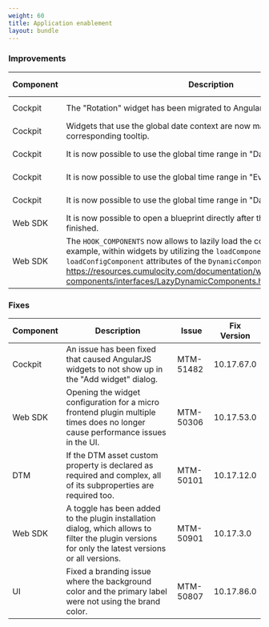 ```yaml
---
weight: 60
title: Application enablement
layout: bundle
---
```


<!--10.17.1.0 - 10.17.100.0-->

### Improvements

<div><table ><colgroup>
<col style="width: 15%;"><col style="width: 55%;"><col style="width: 15%;"><col style="width: 15%;"></colgroup><thead><tr>
<th>
Component</th>
<th>
Description</th>
<th>
Issue</th>
<th>
Fix Version</th>
</tr>
</thead><tbody>

<tr>
<td>Cockpit</td>
<td>The "Rotation" widget has been migrated to Angular.</td>
<td>MTM-50847</td>
<td>10.17.68.0</td>
</tr>

<tr>
<td>Cockpit</td>
<td>Widgets that use the global date context are now marked with an icon and a corresponding tooltip.</td>
<td>MTM-51225</td>
<td>10.17.68.0</td>
</tr>

<tr>
<td>Cockpit</td>
<td>It is now possible to use the global time range in "Data point table" widgets.</td>
<td>MTM-50924</td>
<td>10.17.68.0</td>
</tr>

<tr>
<td>Cockpit</td>
<td>It is now possible to use the global time range in "Event list" widgets.</td>
<td>MTM-50925</td>
<td>10.17.67.0</td>
</tr>

<tr>
<td>Cockpit</td>
<td>It is now possible to use the global time range in "Data point graph" widgets.</td>
<td>MTM-48198</td>
<td>10.17.11.0</td>
</tr>

<tr>
<td>Web SDK</td>
<td>It is now possible to open a blueprint directly after the installation has finished.</td>

<td>MTM-50637</td>
<td>10.17.47.0</td>
</tr>

<tr>
<td>Web SDK</td>
<td>The <code>HOOK_COMPONENTS</code> now allows to lazily load the components used, for example, within widgets by utilizing the <code>loadComponent</code> and <code>loadConfigComponent</code> attributes of the <code>DynamicComponentDefinition</code> type (see <a href="https://resources.cumulocity.com/documentation/websdk/1016.0.110/ngx-components/interfaces/LazyDynamicComponents.html" class="no-ajaxy">https://resources.cumulocity.com/documentation/websdk/1016.0.110/ngx-components/interfaces/LazyDynamicComponents.html</a>).</td>
<td>MTM-51161</td>
<td>10.17.27.0</td>
</tr>

</tbody></table></div>


### Fixes

<div><table ><colgroup>
<col style="width: 15%;"><col style="width: 55%;"><col style="width: 15%;"><col style="width: 15%;"></colgroup><thead><tr>
<th>
Component</th>
<th>
Description</th>
<th>
Issue</th>
<th>
Fix Version</th>
</tr>
</thead><tbody>

<tr>
<td>Cockpit</td>
<td>An issue has been fixed that caused AngularJS widgets to not show up in the "Add widget" dialog.</td>

<td>MTM-51482</td>
<td>10.17.67.0</td>
</tr>

<tr>
<td>Web SDK</td>
<td>Opening the widget configuration for a micro frontend plugin multiple times does no longer cause performance issues in the UI.</td>

<td>MTM-50306</td>
<td>10.17.53.0</td>
</tr>

<tr>
<td>DTM</td>
<td>If the DTM asset custom property is declared as required and complex, all of its subproperties are required too.</td>

<td>MTM-50101</td>
<td>10.17.12.0</td>
</tr>

<tr>
<td>Web SDK</td>
<td>A toggle has been added to the plugin installation dialog, which allows to filter the plugin versions for only the latest versions or all versions.</td>
<td>MTM-50901</td>
<td>10.17.3.0</td>
</tr>

<tr>
<td>UI</td>
<td>Fixed a branding issue where the background color and the primary label were not using the brand color.</td>
<td>MTM-50807</td>
<td>10.17.86.0</td>
</tr>

</tbody></table></div>
